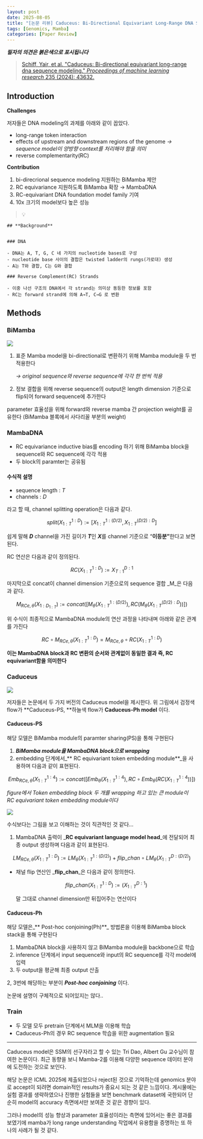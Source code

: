 ```yaml
---
layout: post
date: 2025-08-05
title: "[논문 리뷰] Caduceus: Bi-Directional Equivariant Long-Range DNA Sequence Modeling"
tags: [Genomics, Mamba]
categories: [Paper Review]
---
```


<span class="notion-red">_**필자의 의견은 붉은색으로 표시됩니다**_</span>


> [Schiff, Yair, et al. "Caduceus: Bi-directional equivariant long-range dna sequence modeling." ](https://pmc.ncbi.nlm.nih.gov/articles/PMC12189541/)[_Proceedings of machine learning research_](https://pmc.ncbi.nlm.nih.gov/articles/PMC12189541/)[ 235 (2024): 43632.](https://pmc.ncbi.nlm.nih.gov/articles/PMC12189541/)



## Introduction


**Challenges**


저자들은 DNA modeling의 과제를 아래와 같이 꼽았다.

- long-range token interaction
- effects of upstream and downstream regions of the genome 
_→ sequence model이 양방향 context를 처리해야 함을 의미_
- reverse complementarity(RC)

**Contribution**

1. bi-direcrional sequence modeling 지원하는 BiMamba 제안
1. RC equivariance 지원하도록 BiMamba 확장 → MambaDNA
1. RC-equivariant DNA foundation model family 기여
1. 10x 크기의 model보다 높은 성능

> 💡 


	## **Background**


	### DNA

	- DNA는 A, T, G, C 네 가지의 nucleotide bases로 구성
	- nucleotide base 사이의 결합은 twisted ladder의 rungs(가로대) 생성
	- A는 T와 결합, C는 G와 결합

	### Reverse Complement(RC) Strands

	- 이중 나선 구조의 DNA에서 각 strand는 의미상 동등한 정보를 포함
	- RC는 forward strand에 의해 A→T, C→G 로 변환


## Methods



### BiMamba


![](https://prod-files-secure.s3.us-west-2.amazonaws.com/542b861c-36a8-4051-84e5-8804b6728dba/2c247d59-7815-4980-99f0-8f0d21f445a7/image.png?X-Amz-Algorithm=AWS4-HMAC-SHA256&X-Amz-Content-Sha256=UNSIGNED-PAYLOAD&X-Amz-Credential=ASIAZI2LB466WY6IM4L2%2F20250929%2Fus-west-2%2Fs3%2Faws4_request&X-Amz-Date=20250929T150057Z&X-Amz-Expires=3600&X-Amz-Security-Token=IQoJb3JpZ2luX2VjEE8aCXVzLXdlc3QtMiJHMEUCIQDFZjl5RLxEFFhTQzO7vuxOKCtNCT5Em7BXD3DP%2FG1IcgIgUIQ8kDrNBpR%2FxgTsPcE4XUDwCqEveKzY49ZvYWgyZrEqiAQI2P%2F%2F%2F%2F%2F%2F%2F%2F%2F%2FARAAGgw2Mzc0MjMxODM4MDUiDP4TOlm1Z9Lpch4oZyrcA8OL04hbjFJIhCyFHbjbSN6zg9sbkOVNmsuPBT7EsYhAzI82S%2Fj0DIRA9lsmy%2FsOSLwDYq1fy1HWIgmcoT8i0KnFZrTuFVoarmeY2eex8hdnhPshb9VSzPjFLJ73igI0JAdt3GhdPZuXMmMVLUqk8fX%2BKM8I0qrFzhJbrb1Q2%2FVIES19DmZNQuQh0Zl4G8ppWzPJydRAmlAUakeN1q6A8uTU65V78wsXZr0FVHADCvshrzg3IxjChVIdvFphjYjVzBnb1T5ydaPYZaxfd8jca28yyEO22xyBZqLXMMrh2Hu%2FlpLWoYRCHa0HCsIvX66v0b66uMZ64dexAGr8bvdcBgoMAdtOY1cexqUfXSZB%2Bx7dbwZJnCbHDvVO2xHqQGY0spt%2Butdilc886cfUd2jFACswHx%2FnUyDZkRrsrpcWc%2BneBFcoQGHSL0%2Fk107C31qSi6aAaqClwp6DyREmTe5Yub4Lw4Jn%2Fde72LOKGBxcKFqNdT2NUUyE1UOEy1IZ1%2Fn8RV0ue2QNvwIG%2BhJ235pIO0r0K6rCH9vxfC%2B9bYrpXPe%2FF0zwvONJmtGwLbKbXTttB0Iwdmo4jtVkscGWntnkedJa7cPlCzwil8yPElxO40Ge5P3j2wXICLOcT7JzMIuz6sYGOqUBbV%2FNDC7gzL2r5M6Rgw%2BULfu5z%2Be8rvGEpcZzQoviiD%2F%2F5tH5Ig5O6C94Ym%2FOp5hRawkvI%2FzAkjQkIfpMHuHClRzpcLfAX93u30ALLem3SNKtKDKQE4zMRy2Isx0kJeE0isD36P2dyU1mRWpVgbwXOezbxnV9XNk8yr1BxHVGHyVl18YV%2FXo8q6yHdTjqRd0IBqymXhERh2%2Bi1bZlStzxbYW0AGAV&X-Amz-Signature=13b2142455e36948a58ad9884bff17b4084e3d558952b8b4bc7c93132c6dbe18&X-Amz-SignedHeaders=host&x-amz-checksum-mode=ENABLED&x-id=GetObject)

1. 표준 Mamba model을 bi-directional로 변환하기 위해 Mamba module을 두 번 적용한다

	_→ original sequence와 reverse sequence에 각각 한 번씩 적용_

1. 정보 결합을 위해 reverse sequence의 output은 length dimension 기준으로 flip되어 forward sequence에 추가한다

parameter 효율성을 위해 forward와 reverse mamba 간 projection weight를 공유한다 (BiMamba 블록에서 사다리꼴 부분의 weight)



### MambaDNA

- RC equivariance inductive bias를 encoding 하기 위해 BiMamba block을 sequence와 RC sequence에 각각 적용
- 두 block의 paramter는 공유됨


#### 수식적 설명

- sequence length : _T_
- channels : _D_

라고 할 때,  channel splitting operation은 다음과 같다.


$$
split(X^{1:D}_{1:T}):=[X^{1:(D/2)}_{1:T},X^{(D/2):D}_{1:T}]
$$


<span class="notion-red">쉽게 말해 </span><span class="notion-red">_**D**_</span><span class="notion-red"> channel을 가진 길이가 </span><span class="notion-red">_**T**_</span><span class="notion-red">인 </span><span class="notion-red">_**X**_</span><span class="notion-red">를 channel 기준으로 “</span><span class="notion-red">**이등분”**</span><span class="notion-red">한다고 보면 된다.</span>


RC 연산은 다음과 같이 정의된다.


$$
RC(X^{1:D}_{1:T}):=X^{D:1}_{T:1}
$$


마지막으로 concat이 channel dimension 기준으로의 sequence 결합 _M_은 다음과 같다.


$$
M_{RCe,\theta}(X_{1:D_{1:T}}):=concat([M_{\theta}(X^{1:(D/2)}_{1:T}),RC(M_{\theta}(X^{(D/2):D}_{1:T}))])
$$


위 수식이 최종적으로 MambaDNA module의 연산 과정을 나타내며 아래와 같은 관계를 가진다


$$
RC\circ M_{RCe,\theta}(X^{1:D}_{1:T}) = M_{RCe,\theta} \circ RC(X^{1:D}_{1:T})
$$


**이는 MambaDNA block과 RC 변환의 순서와 관계없이 동일한 결과 즉, RC equivariant함을 의미한다**



### Caduceus


![](https://prod-files-secure.s3.us-west-2.amazonaws.com/542b861c-36a8-4051-84e5-8804b6728dba/f94a60d7-8145-473b-aef9-7c68d3ec604a/image.png?X-Amz-Algorithm=AWS4-HMAC-SHA256&X-Amz-Content-Sha256=UNSIGNED-PAYLOAD&X-Amz-Credential=ASIAZI2LB466WY6IM4L2%2F20250929%2Fus-west-2%2Fs3%2Faws4_request&X-Amz-Date=20250929T150057Z&X-Amz-Expires=3600&X-Amz-Security-Token=IQoJb3JpZ2luX2VjEE8aCXVzLXdlc3QtMiJHMEUCIQDFZjl5RLxEFFhTQzO7vuxOKCtNCT5Em7BXD3DP%2FG1IcgIgUIQ8kDrNBpR%2FxgTsPcE4XUDwCqEveKzY49ZvYWgyZrEqiAQI2P%2F%2F%2F%2F%2F%2F%2F%2F%2F%2FARAAGgw2Mzc0MjMxODM4MDUiDP4TOlm1Z9Lpch4oZyrcA8OL04hbjFJIhCyFHbjbSN6zg9sbkOVNmsuPBT7EsYhAzI82S%2Fj0DIRA9lsmy%2FsOSLwDYq1fy1HWIgmcoT8i0KnFZrTuFVoarmeY2eex8hdnhPshb9VSzPjFLJ73igI0JAdt3GhdPZuXMmMVLUqk8fX%2BKM8I0qrFzhJbrb1Q2%2FVIES19DmZNQuQh0Zl4G8ppWzPJydRAmlAUakeN1q6A8uTU65V78wsXZr0FVHADCvshrzg3IxjChVIdvFphjYjVzBnb1T5ydaPYZaxfd8jca28yyEO22xyBZqLXMMrh2Hu%2FlpLWoYRCHa0HCsIvX66v0b66uMZ64dexAGr8bvdcBgoMAdtOY1cexqUfXSZB%2Bx7dbwZJnCbHDvVO2xHqQGY0spt%2Butdilc886cfUd2jFACswHx%2FnUyDZkRrsrpcWc%2BneBFcoQGHSL0%2Fk107C31qSi6aAaqClwp6DyREmTe5Yub4Lw4Jn%2Fde72LOKGBxcKFqNdT2NUUyE1UOEy1IZ1%2Fn8RV0ue2QNvwIG%2BhJ235pIO0r0K6rCH9vxfC%2B9bYrpXPe%2FF0zwvONJmtGwLbKbXTttB0Iwdmo4jtVkscGWntnkedJa7cPlCzwil8yPElxO40Ge5P3j2wXICLOcT7JzMIuz6sYGOqUBbV%2FNDC7gzL2r5M6Rgw%2BULfu5z%2Be8rvGEpcZzQoviiD%2F%2F5tH5Ig5O6C94Ym%2FOp5hRawkvI%2FzAkjQkIfpMHuHClRzpcLfAX93u30ALLem3SNKtKDKQE4zMRy2Isx0kJeE0isD36P2dyU1mRWpVgbwXOezbxnV9XNk8yr1BxHVGHyVl18YV%2FXo8q6yHdTjqRd0IBqymXhERh2%2Bi1bZlStzxbYW0AGAV&X-Amz-Signature=8bb7cfbba374598db02b772c6f7d36a24737ea419b5f524ea2d09304bcc51efd&X-Amz-SignedHeaders=host&x-amz-checksum-mode=ENABLED&x-id=GetObject)


저자들은 논문에서 두 가지 버전의 Caduceus model을 제시한다. 위 그림에서 검정색 flow가 **Caduceus-PS, **하늘색 flow가 **Caduceus-Ph model** 이다.



#### Caduceus-PS


해당 모델은 BiMamba module의 paramter sharing(PS)을 통해 구현된다

1. _**BiMamba module을 MambaDNA block으로 wrapping**_
1. embedding 단계에서_** RC equivariant token embedding module**_을 사용하며 다음과 같이 표현된다.

$$
Emb_{RCe,\theta}(X^{1:4}_{1:T}):=concat([Emb_{\theta}(X^{1:4}_{1:T}),RC \circ Emb_{\theta}(RC(X^{1:4}_{1:T}))])
$$


_figure에서 Token embedding block 두 개를 wrapping 하고 있는 큰 module이 RC equivariant token embedding module이다_


![](https://prod-files-secure.s3.us-west-2.amazonaws.com/542b861c-36a8-4051-84e5-8804b6728dba/b175e4da-71eb-4e91-8c23-a06dabe673c9/image.png?X-Amz-Algorithm=AWS4-HMAC-SHA256&X-Amz-Content-Sha256=UNSIGNED-PAYLOAD&X-Amz-Credential=ASIAZI2LB466WY6IM4L2%2F20250929%2Fus-west-2%2Fs3%2Faws4_request&X-Amz-Date=20250929T150058Z&X-Amz-Expires=3600&X-Amz-Security-Token=IQoJb3JpZ2luX2VjEE8aCXVzLXdlc3QtMiJHMEUCIQDFZjl5RLxEFFhTQzO7vuxOKCtNCT5Em7BXD3DP%2FG1IcgIgUIQ8kDrNBpR%2FxgTsPcE4XUDwCqEveKzY49ZvYWgyZrEqiAQI2P%2F%2F%2F%2F%2F%2F%2F%2F%2F%2FARAAGgw2Mzc0MjMxODM4MDUiDP4TOlm1Z9Lpch4oZyrcA8OL04hbjFJIhCyFHbjbSN6zg9sbkOVNmsuPBT7EsYhAzI82S%2Fj0DIRA9lsmy%2FsOSLwDYq1fy1HWIgmcoT8i0KnFZrTuFVoarmeY2eex8hdnhPshb9VSzPjFLJ73igI0JAdt3GhdPZuXMmMVLUqk8fX%2BKM8I0qrFzhJbrb1Q2%2FVIES19DmZNQuQh0Zl4G8ppWzPJydRAmlAUakeN1q6A8uTU65V78wsXZr0FVHADCvshrzg3IxjChVIdvFphjYjVzBnb1T5ydaPYZaxfd8jca28yyEO22xyBZqLXMMrh2Hu%2FlpLWoYRCHa0HCsIvX66v0b66uMZ64dexAGr8bvdcBgoMAdtOY1cexqUfXSZB%2Bx7dbwZJnCbHDvVO2xHqQGY0spt%2Butdilc886cfUd2jFACswHx%2FnUyDZkRrsrpcWc%2BneBFcoQGHSL0%2Fk107C31qSi6aAaqClwp6DyREmTe5Yub4Lw4Jn%2Fde72LOKGBxcKFqNdT2NUUyE1UOEy1IZ1%2Fn8RV0ue2QNvwIG%2BhJ235pIO0r0K6rCH9vxfC%2B9bYrpXPe%2FF0zwvONJmtGwLbKbXTttB0Iwdmo4jtVkscGWntnkedJa7cPlCzwil8yPElxO40Ge5P3j2wXICLOcT7JzMIuz6sYGOqUBbV%2FNDC7gzL2r5M6Rgw%2BULfu5z%2Be8rvGEpcZzQoviiD%2F%2F5tH5Ig5O6C94Ym%2FOp5hRawkvI%2FzAkjQkIfpMHuHClRzpcLfAX93u30ALLem3SNKtKDKQE4zMRy2Isx0kJeE0isD36P2dyU1mRWpVgbwXOezbxnV9XNk8yr1BxHVGHyVl18YV%2FXo8q6yHdTjqRd0IBqymXhERh2%2Bi1bZlStzxbYW0AGAV&X-Amz-Signature=33cfe428eaae9afd7738905646e0f6c28f3ca9a5583bc3cb0ea2b07208350c30&X-Amz-SignedHeaders=host&x-amz-checksum-mode=ENABLED&x-id=GetObject)


<span class="notion-red">수식보다는 그림을 보고 이해하는 것이 직관적인 것 같다…</span>

1. MambaDNA 출력이 _**RC equivariant language model head**_에 전달되어 최종 output 생성하며 다음과 같이 표현된다.

$$
LM_{RCe,\theta}(X^{1:D}_{1:T}):= LM_{\theta}(X^{1:(D/2)}_{1:T})+flip\_chan\circ LM_{\theta}(X^{D:(D/2)}_{1:T})
$$

- 채널 flip 연산인 _**flip\_chan**_은 다음과 같이 정의한다.

	$$
	flip\_chan(X^{1:D}_{1:T}):=(X^{D:1}_{1:T})
	$$


	말 그대로 channel dimension만 뒤집어주는 연산이다



#### Caduceus-Ph


해당 모델은_** Post-hoc conjoining(Ph)**_ 방법론을 이용해 BiMamba block stack을 통해 구현된다

1. MambaDNA block을 사용하지 않고 BiMamba module을 backbone으로 학습
1. inference 단계에서 input sequence와 input의 RC sequence를 각각 model에 입력
1. 두 output을 평균해 최종 output 산출

2, 3번에 해당하는 부분이 _**Post-hoc conjoining**_ 이다.


<span class="notion-red">논문에 설명이 구체적으로 되어있지는 않다..</span>



### Train

- 두 모델 모두 pretrain 단계에서 MLM을 이용해 학습
- Caduceus-Ph의 경우 RC sequence 학습을 위한 augmentation 필요

---


<span class="notion-red">Caduceus model은 SSM의 선구자라고 할 수 있는 Tri Dao, Albert Gu 교수님이 참여한 논문이다. 최근 동향을 보니 Mamba-2를 이용해 다양한 sequence 데이터 분야에 도전하는 것으로 보인다.</span>


<span class="notion-red">해당 논문은 ICML 2025에 제출되었으나 reject된 것으로 기억하는데 genomics 분야로 accept이 되려면 domain적인 results가 중요시 되는 것 같은 느낌이다. 게시물에는 실험 결과를 생략하였으나 진행한 실험들을 보면 benchmark dataset에 국한되어 단순히 model의 accuracy 측면에서만 보여준 것 같은 경향이 있다.</span>


<span class="notion-red">그러나 model의 성능 향상과 parameter 효율성이라는 측면에 있어서는 좋은 결과를 보였기에 mamba가 long range understanding 작업에서 유용함을 증명하는 또 하나의 사례가 될 것 같다.</span>

